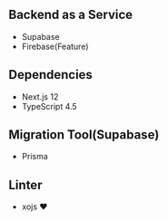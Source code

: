 ## Backend as a Service

- Supabase
- Firebase(Feature)

## Dependencies

- Next.js 12
- TypeScript 4.5

## Migration Tool(Supabase)

- Prisma

## Linter

- xojs ❤️
